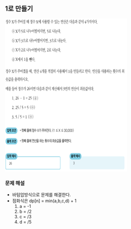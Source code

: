 ## 1로 만들기
<div>
    <img src="image1.PNG" width="400" height="500">
</div>

### 문제 해설
- 바텀업방식으로 문제를 해결한다.
- 점화식은 dp[n] = min(a,b,c,d) + 1
    1. a = -1
    2. b = /2
    3. c = /3
    4. d = /5
